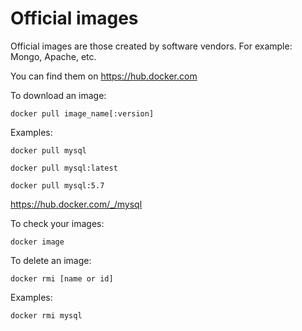 # Official images

Official images are those created by software vendors. For example: Mongo, Apache, etc.

You can find them on https://hub.docker.com

To download an image:

`docker pull image_name[:version]`

Examples:

`docker pull mysql`

`docker pull mysql:latest`

`docker pull mysql:5.7`

https://hub.docker.com/_/mysql

To check your images:

`docker image`

To delete an image:

`docker rmi [name or id]`

Examples:

`docker rmi mysql`
